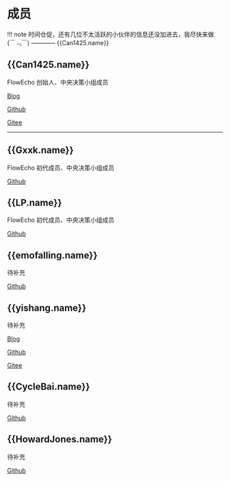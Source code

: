 # 成员

!!! note
    时间仓促，还有几位不太活跃的小伙伴的信息还没加进去，我尽快来做 (￣﹃￣)
    ———— {{Can1425.name}}

## {{Can1425.name}}

FlowEcho 创始人、中央决策小组成员

[Blog]({{Can1425.web}})

[Github]({{Can1425.github}})

[Gitee]({{Can1425.gitee}})

---

## {{Gxxk.name}}

FlowEcho 初代成员、中央决策小组成员

[Github]({{Gxxk.github}})

## {{LP.name}}

FlowEcho 初代成员、中央决策小组成员

[Github]({{LP.name}})

## {{emofalling.name}}

待补充

[Github]({{emofalling.github}})

## {{yishang.name}}

待补充

[Blog]({{yishang.web}})

[Github]({{yishang.github}})

[Gitee]({{yishang.gitee}})

## {{CycleBai.name}}

待补充

[Github]({{CycleBai.github}})

## {{HowardJones.name}}

待补充

[Github]({{HowardJones.github}})